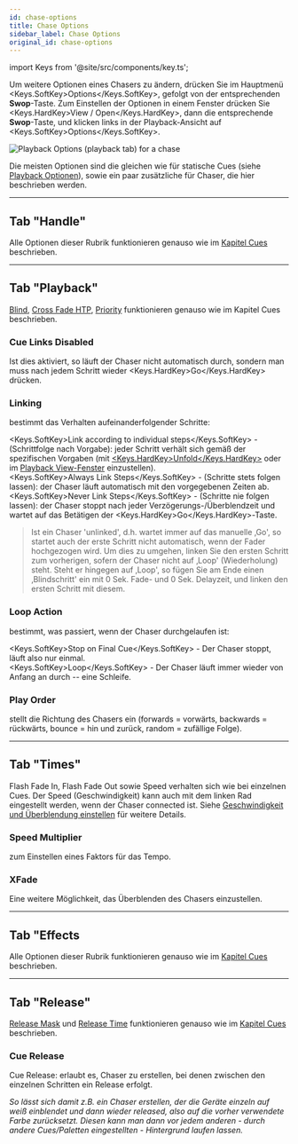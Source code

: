 ```yaml
---
id: chase-options
title: Chase Options
sidebar_label: Chase Options
original_id: chase-options
---
```


import Keys from '@site/src/components/key.ts';

Um weitere Optionen eines Chasers zu ändern, drücken Sie im Hauptmenü
<Keys.SoftKey>Options</Keys.SoftKey>, gefolgt von der entsprechenden **Swop**-Taste. Zum
Einstellen der Optionen in einem Fenster drücken Sie <Keys.HardKey>View / Open</Keys.HardKey>, dann die
entsprechende **Swop**-Taste, und klicken links in der Playback-Ansicht
auf <Keys.SoftKey>Options</Keys.SoftKey>.

![Playback Options (playback tab) for a chase](/docs/images/Playback-Options-Chase-Playback-Tab.png)

Die meisten Optionen sind die gleichen wie für statische Cues (siehe
[Playback Optionen](../cues/playback-options.md)), sowie ein paar 
zusätzliche für Chaser, die hier beschrieben werden.

---

## Tab "Handle"

Alle Optionen dieser Rubrik funktionieren genauso wie im [Kapitel Cues](../cues/playback-options.md#playback-options----tab-handle) beschrieben.

---

## Tab "Playback"

[Blind](../cues/playback-options.md#blind), [Cross Fade HTP](../cues/playback-options.md#cross-fade-htp), [Priority](../cues/playback-options.md#priority) funktionieren genauso wie im Kapitel Cues beschrieben.

### Cue Links Disabled
Ist dies aktiviert, so läuft der Chaser nicht
automatisch durch, sondern man muss nach jedem Schritt wieder <Keys.HardKey>Go</Keys.HardKey>
drücken.

### Linking
bestimmt das Verhalten aufeinanderfolgender Schritte:

<Keys.SoftKey>Link according to individual steps</Keys.SoftKey> - (Schrittfolge nach Vorgabe):
jeder Schritt verhält sich gemäß der spezifischen Vorgaben (mit
[<Keys.HardKey>Unfold</Keys.HardKey>](editing-a-chase.md#ändern-eines-chasers-mit-der-unfold-funktion) oder im [Playback View-Fenster](editing-a-chase.md#einen-chaser-zum-editieren-öffnen) einzustellen).\
<Keys.SoftKey>Always Link Steps</Keys.SoftKey> - (Schritte stets folgen lassen): der Chaser
läuft automatisch mit den vorgegebenen Zeiten ab.\
<Keys.SoftKey>Never Link Steps</Keys.SoftKey> - (Schritte nie folgen lassen): der Chaser stoppt
nach jeder Verzögerungs-/Überblendzeit und wartet auf das Betätigen
der <Keys.HardKey>Go</Keys.HardKey>-Taste.

> Ist ein Chaser 'unlinked', d.h. wartet immer auf das manuelle ‚Go', so startet auch der erste Schritt nicht automatisch, wenn der Fader hochgezogen wird. Um dies zu umgehen, linken Sie den ersten Schritt zum vorherigen, sofern der Chaser nicht auf ‚Loop' (Wiederholung) steht. Steht er hingegen auf ‚Loop', so fügen Sie am Ende einen ‚Blindschritt' ein mit 0 Sek. Fade- und 0 Sek. Delayzeit, und linken den ersten Schritt mit diesem.

### Loop Action
bestimmt, was passiert, wenn der Chaser durchgelaufen ist:

<Keys.SoftKey>Stop on Final Cue</Keys.SoftKey> - Der Chaser stoppt, läuft also nur einmal.\
<Keys.SoftKey>Loop</Keys.SoftKey> - Der Chaser läuft immer wieder von Anfang an durch -- eine
Schleife.

### Play Order
stellt die Richtung des Chasers ein (forwards = vorwärts, backwards 
= rückwärts, bounce = hin und zurück, random = zufällige Folge).

---

## Tab "Times"

Flash Fade In, Flash Fade Out sowie Speed verhalten sich wie bei
einzelnen Cues. Der Speed (Geschwindigkeit) kann auch mit dem linken Rad
eingestellt werden, wenn der Chaser connected ist. Siehe [Geschwindigkeit und Überblendung einstellen](chase-playback.md#geschwindigkeit-und-überblendung-einstellen) für weitere Details.

### Speed Multiplier
zum Einstellen eines Faktors für das Tempo.

### XFade
Eine weitere Möglichkeit, das Überblenden des Chasers
einzustellen.

---

## Tab "Effects

Alle Optionen dieser Rubrik funktionieren genauso wie im [Kapitel Cues](../cues/playback-options.md#playback-options----tab-effects) beschrieben.

---

## Tab "Release"

[Release Mask](../cues/playback-options.md#release-mask) und 
[Release Time](../cues/playback-options.md#release-time) funktionieren genauso wie im
[Kapitel Cues](../cues/playback-options.md#playback-options----tab-release) beschrieben.

### Cue Release
Cue Release: erlaubt es, Chaser zu erstellen, bei denen zwischen den
einzelnen Schritten ein Release erfolgt. 

*So lässt sich damit z.B. ein Chaser erstellen, der die Geräte einzeln 
auf weiß einblendet und dann wieder released, also auf die vorher 
verwendete Farbe zurücksetzt. Diesen kann man dann vor jedem anderen - durch andere Cues/Paletten eingestellten - Hintergrund laufen lassen.*